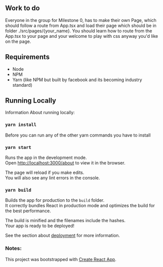 ## Work to do
Everyone in the group for Milestone 0, has to make their own Page, which should follow a route from App.tsx and load their page which
should be in folder ./src/pages/{your_name}. You should learn how to route from the App.tsx to your page and your welcome to play with
css anyway you'd like on the page.

## Requirements
* Node
* NPM 
* Yarn (like NPM but built by facebook and its becoming industry standard)

## Running Locally

Information About running locally:

### `yarn install`

Before you can run any of the other yarn commands you have to install

### `yarn start`

Runs the app in the development mode.\
Open [http://localhost:3000/about](http://localhost:3000/about) to view it in the browser.

The page will reload if you make edits.\
You will also see any lint errors in the console.

### `yarn build`

Builds the app for production to the `build` folder.\
It correctly bundles React in production mode and optimizes the build for the best performance.

The build is minified and the filenames include the hashes.\
Your app is ready to be deployed!

See the section about [deployment](https://facebook.github.io/create-react-app/docs/deployment) for more information.

### Notes:
This project was bootstrapped with [Create React App](https://github.com/facebook/create-react-app).
